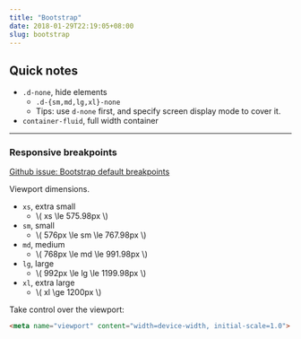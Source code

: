 ```yaml
---
title: "Bootstrap"
date: 2018-01-29T22:19:05+08:00
slug: bootstrap
---
```


## Quick notes

- `.d-none`, hide elements
    - `.d-{sm,md,lg,xl}-none`
    - Tips: use `d-none` first, and specify screen display mode to cover it.
- `container-fluid`, full width container

---

### Responsive breakpoints

[Github issue: Bootstrap default breakpoints](https://github.com/twbs/bootstrap/issues/14894)

Viewport dimensions.

- `xs`, extra small
    - \\( xs \le 575.98px \\)
- `sm`, small
    - \\( 576px \le sm \le 767.98px \\)
- `md`, medium
    - \\( 768px \le md \le 991.98px \\)
- `lg`, large
    - \\( 992px \le lg \le 1199.98px \\)
- `xl`, extra large
    - \\( xl \ge 1200px  \\)

Take control over the viewport:

``` html
<meta name="viewport" content="width=device-width, initial-scale=1.0">
```
<!--more-->
